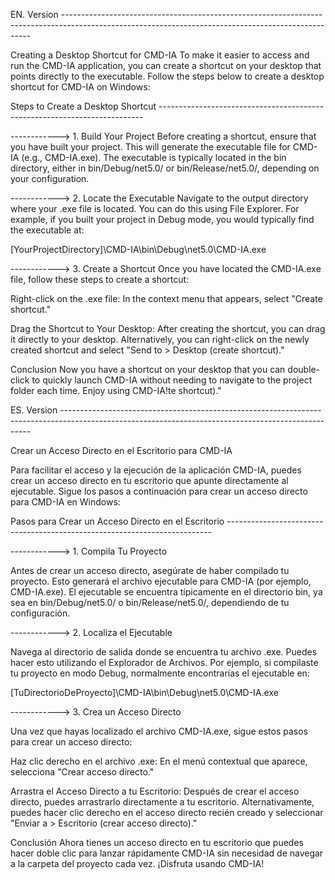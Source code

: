 




EN. Version ----------------------------------------------------------------------------------------------------------------------------------------------------

Creating a Desktop Shortcut for CMD-IA
To make it easier to access and run the CMD-IA application, you can create a shortcut on your desktop that points directly to the executable. Follow the steps below to create a desktop shortcut for CMD-IA on Windows:

Steps to Create a Desktop Shortcut --------------------------------------------------------------------------

------------> 1. Build Your Project
Before creating a shortcut, ensure that you have built your project. This will generate the executable file for CMD-IA (e.g., CMD-IA.exe). The executable is typically located in the bin directory, either in bin/Debug/net5.0/ or bin/Release/net5.0/, depending on your configuration.

------------> 2. Locate the Executable
Navigate to the output directory where your .exe file is located. You can do this using File Explorer. For example, if you built your project in Debug mode, you would typically find the executable at:

[YourProjectDirectory]\CMD-IA\bin\Debug\net5.0\CMD-IA.exe


------------> 3. Create a Shortcut
Once you have located the CMD-IA.exe file, follow these steps to create a shortcut:

Right-click on the .exe file: In the context menu that appears, select "Create shortcut."

Drag the Shortcut to Your Desktop: After creating the shortcut, you can drag it directly to your desktop. Alternatively, you can right-click on the newly created shortcut and select "Send to > Desktop (create shortcut)."

Conclusion
Now you have a shortcut on your desktop that you can double-click to quickly launch CMD-IA without needing to navigate to the project folder each time. Enjoy using CMD-IA!te shortcut)." 


ES. Version ----------------------------------------------------------------------------------------------------------------------------------------------------

Crear un Acceso Directo en el Escritorio para CMD-IA

Para facilitar el acceso y la ejecución de la aplicación CMD-IA, puedes crear un acceso directo en tu escritorio que apunte directamente al ejecutable. Sigue los pasos a continuación para crear un acceso directo para CMD-IA en Windows:

Pasos para Crear un Acceso Directo en el Escritorio --------------------------------------------------------------------------

------------> 1. Compila Tu Proyecto

Antes de crear un acceso directo, asegúrate de haber compilado tu proyecto. Esto generará el archivo ejecutable para CMD-IA (por ejemplo, CMD-IA.exe). El ejecutable se encuentra típicamente en el directorio bin, ya sea en bin/Debug/net5.0/ o bin/Release/net5.0/, dependiendo de tu configuración.

------------> 2. Localiza el Ejecutable

Navega al directorio de salida donde se encuentra tu archivo .exe. Puedes hacer esto utilizando el Explorador de Archivos. Por ejemplo, si compilaste tu proyecto en modo Debug, normalmente encontrarías el ejecutable en:

[TuDirectorioDeProyecto]\CMD-IA\bin\Debug\net5.0\CMD-IA.exe


------------> 3. Crea un Acceso Directo

Una vez que hayas localizado el archivo CMD-IA.exe, sigue estos pasos para crear un acceso directo:

Haz clic derecho en el archivo .exe: En el menú contextual que aparece, selecciona "Crear acceso directo."

Arrastra el Acceso Directo a tu Escritorio: Después de crear el acceso directo, puedes arrastrarlo directamente a tu escritorio. Alternativamente, puedes hacer clic derecho en el acceso directo recién creado y seleccionar "Enviar a > Escritorio (crear acceso directo)."

Conclusión
Ahora tienes un acceso directo en tu escritorio que puedes hacer doble clic para lanzar rápidamente CMD-IA sin necesidad de navegar a la carpeta del proyecto cada vez. ¡Disfruta usando CMD-IA!